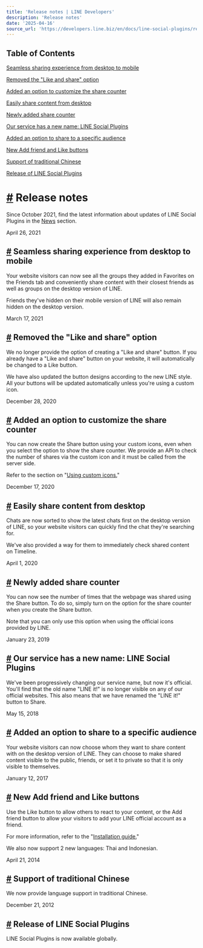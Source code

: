 ```yaml
---
title: 'Release notes | LINE Developers'
description: 'Release notes'
date: '2025-04-16'
source_url: 'https://developers.line.biz/en/docs/line-social-plugins/resources/release-notes/'
---
```


## Table of Contents

[Seamless sharing experience from desktop to mobile](#seamless-sharing-experience-from-desktop-to-mobile)

[Removed the "Like and share" option](#removed-the-Like-and-share-option)

[Added an option to customize the share counter](#added-an-option-to-customize-the-share-counter)

[Easily share content from desktop](#easily-share-content-from-desktop)

[Newly added share counter](#newly-added-share-counter)

[Our service has a new name: LINE Social Plugins](#our-service-has-a-new-name-line-social-plugins)

[Added an option to share to a specific audience](#added-an-option-to-share-to-a-specific-audience)

[New Add friend and Like buttons](#new-add-friend-and-like-buttons)

[Support of traditional Chinese](#support-of-traditional-chinese)

[Release of LINE Social Plugins](#release-of-line-social-plugins)

# [#](#page-title) Release notes

Since October 2021, find the latest information about updates of LINE Social Plugins in the [News](../../../../en/news/tags/social-plugins.md) section.

April 26, 2021

## [#](#seamless-sharing-experience-from-desktop-to-mobile) Seamless sharing experience from desktop to mobile

Your website visitors can now see all the groups they added in Favorites on the Friends tab and conveniently share content with their closest friends as well as groups on the desktop version of LINE.

Friends they've hidden on their mobile version of LINE will also remain hidden on the desktop version.

March 17, 2021

## [#](#removed-the-Like-and-share-option) Removed the "Like and share" option

We no longer provide the option of creating a "Like and share" button. If you already have a "Like and share" button on your website, it will automatically be changed to a Like button.

We have also updated the button designs according to the new LINE style. All your buttons will be updated automatically unless you're using a custom icon.

December 28, 2020

## [#](#added-an-option-to-customize-the-share-counter) Added an option to customize the share counter

You can now create the Share button using your custom icons, even when you select the option to show the share counter. We provide an API to check the number of shares via the custom icon and it must be called from the server side.

Refer to the section on "[Using custom icons.](../../../../en/docs/line-social-plugins/install-guide/using-line-share-buttons.md#using-custom-icons)"

December 17, 2020

## [#](#easily-share-content-from-desktop) Easily share content from desktop

Chats are now sorted to show the latest chats first on the desktop version of LINE, so your website visitors can quickly find the chat they're searching for.

We've also provided a way for them to immediately check shared content on Timeline.

April 1, 2020

## [#](#newly-added-share-counter) Newly added share counter

You can now see the number of times that the webpage was shared using the Share button. To do so, simply turn on the option for the share counter when you create the Share button.

Note that you can only use this option when using the official icons provided by LINE.

January 23, 2019

## [#](#our-service-has-a-new-name-line-social-plugins) Our service has a new name: LINE Social Plugins

We've been progressively changing our service name, but now it's official. You'll find that the old name "LINE it!" is no longer visible on any of our official websites. This also means that we have renamed the "LINE it!" button to Share.

May 15, 2018

## [#](#added-an-option-to-share-to-a-specific-audience) Added an option to share to a specific audience

Your website visitors can now choose whom they want to share content with on the desktop version of LINE. They can choose to make shared content visible to the public, friends, or set it to private so that it is only visible to themselves.

January 12, 2017

## [#](#new-add-friend-and-like-buttons) New Add friend and Like buttons

Use the Like button to allow others to react to your content, or the Add friend button to allow your visitors to add your LINE official account as a friend.

For more information, refer to the "[Installation guide.](../../../../en/docs/line-social-plugins.md)"

We also now support 2 new languages: Thai and Indonesian.

April 21, 2014

## [#](#support-of-traditional-chinese) Support of traditional Chinese

We now provide language support in traditional Chinese.

December 21, 2012

## [#](#release-of-line-social-plugins) Release of LINE Social Plugins

LINE Social Plugins is now available globally.
